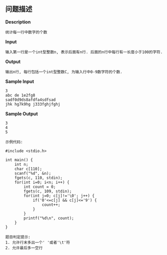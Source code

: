 ## 问题描述

**Description**

```
统计每一行中数字的个数
```

**Input**

```
输入第一行是一个int型整数n, 表示后面有n行. 后面的n行中每行有一长度小于100的字符.
```

**Output**

```
输出n行, 每行包括一个int型整数C, 为输入行中0-9数字符的个数.
```

**Sample Input**

```
3
abc de 1e2fg8
sadf0d9ds8afdfa4sdfsad
jhk hg7k9hg j333fghjfghj 
```

**Sample Output**

```
3
4
5

示例代码:

#include <stdio.h>

int main() {
    int n;
    char c[110];
    scanf("%d", &n);
    fgets(c, 110, stdin);
    for(int i=0; i<n; i++) {
        int count = 0;
        fgets(c, 109, stdin);
        for(int j=0; c[j]!='\0'; j++) {
            if('0'<=c[j] && c[j]<='9') {
                count++;
            }
        }
        printf("%d\n", count);
    }
}

题目判定提示:
1. 允许行末多出一个' '或者'\t'符
2. 允许最后多一空行
```